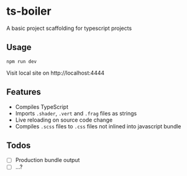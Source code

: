 # ts-boiler

A basic project scaffolding for typescript projects

## Usage

```
npm run dev
```

Visit local site on http://localhost:4444

## Features

-   Compiles TypeScript
-   Imports `.shader`, `.vert` and `.frag` files as strings
-   Live reloading on source code change
-   Compiles `.scss` files to `.css` files not inlined into javascript bundle

## Todos

-   [ ] Production bundle output
-   [ ] ...?
